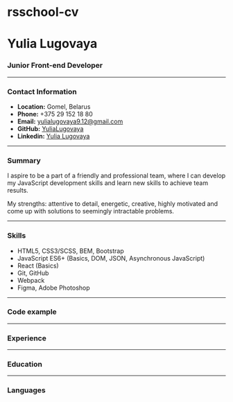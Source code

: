 # rsschool-cv

# Yulia Lugovaya

### Junior Front-end Developer

**********

### Contact Information

* **Location:** Gomel, Belarus
* **Phone:** +375 29 152 18 80
* **Email:** yulialugovaya9.12@gmail.com
* **GitHub:** [YuliaLugovaya](https://github.com/YuliaLugovaya)
* **Linkedin:** [Yulia Lugovaya](https://www.linkedin.com/in/%D1%8E%D0%BB%D0%B8%D1%8F-%D0%BB%D1%83%D0%B3%D0%BE%D0%B2%D0%B0%D1%8F-b8ab19256/)

**********

### Summary

I aspire to be a part of a friendly and professional team, where I can develop my JavaScript development skills and learn new skills to achieve team results.

My strengths: attentive to detail, energetic, creative, highly motivated and come up with solutions to seemingly intractable problems.

**********

### Skills

* HTML5, CSS3/SCSS, BEM, Bootstrap
* JavaScript ES6+ (Basics, DOM, JSON, Asynchronous JavaScript)
* React (Basics)
* Git, GitHub
* Webpack
* Figma, Adobe Photoshop

**********

### Code example

**********

### Experience

**********

### Education

**********

### Languages